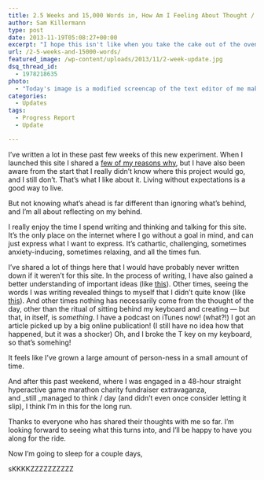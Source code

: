 ```yaml
---
title: 2.5 Weeks and 15,000 Words in, How Am I Feeling About Thought / Day?
author: Sam Killermann
type: post
date: 2013-11-19T05:08:27+00:00
excerpt: "I hope this isn't like when you take the cake out of the oven too early and don't have a toothpick and try to test if it's done with a knife and just end up stabbing your cake to death."
url: /2-5-weeks-and-15000-words/
featured_image: /wp-content/uploads/2013/11/2-week-update.jpg
dsq_thread_id:
  - 1978218635
photo:
  - "Today's image is a modified screencap of the text editor of me making this post. Like <em>Inception</em>, but Wordpress."
categories:
  - Updates
tags:
  - Progress Report
  - Update

---
```

I&#8217;ve written a lot in these past few weeks of this new experiment. When I launched this site I shared a [few of my reasons why][1], but I have also been aware from the start that I really didn&#8217;t know where this project would go, and I still don&#8217;t. That&#8217;s what I like about it. Living without expectations is a good way to live.

But not knowing what&#8217;s ahead is far different than ignoring what&#8217;s behind, and I&#8217;m all about reflecting on my behind.

I really enjoy the time I spend writing and thinking and talking for this site. It&#8217;s the only place on the internet where I go without a goal in mind, and can just express what I want to express. It&#8217;s cathartic, challenging, sometimes anxiety-inducing, sometimes relaxing, and all the times fun.

I&#8217;ve shared a lot of things here that I would have probably never written down if it weren&#8217;t for this site. In the process of writing, I have also gained a better understanding of important ideas (like [this][2]). Other times, seeing the words I was writing revealed things to myself that I didn&#8217;t quite know (like [this][3]). And other times nothing has necessarily come from the thought of the day, other than the ritual of sitting behind my keyboard and creating &#8212; but that, in itself, is _something_. I have a podcast on iTunes now! (what?!) I got an article picked up by a big online publication! (I still have no idea how that happened, but it was a shocker) Oh, and I broke the T key on my keyboard, so that&#8217;s somehing!

It feels like I&#8217;ve grown a large amount of person-ness in a small amount of time.

And after this past weekend, where I was engaged in a 48-hour straight hyperactive game marathon charity fundraiser extravaganza, and _still _managed to think / day (and didn&#8217;t even once consider letting it slip), I think I&#8217;m in this for the long run.

Thanks to everyone who has shared their thoughts with me so far. I&#8217;m looking forward to seeing what this turns into, and I&#8217;ll be happy to have you along for the ride.

Now I&#8217;m going to sleep for a couple days,

sKKKKZZZZZZZZZZ

 [1]: //welcome/ "Welcome to Sam Killermann’s Thought / Day"
 [2]: //us-vs-them/ "Making a Bigger “Us” and a Smaller “Them”"
 [3]: //hiding-behind-a-keyboard/ "Hiding Behind a Keyboard: The Terror of the Unknown"